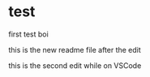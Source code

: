 # test
first test boi

this is the new readme file after the edit

this is the second edit while on VSCode
